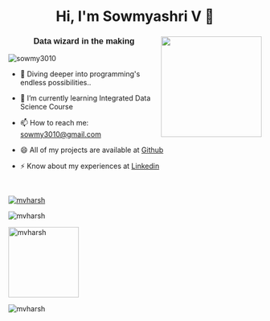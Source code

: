 <h1 align="center">Hi, I'm Sowmyashri V 👋</h1>

<h3 align="center" style="font-family: Arial, sans-serif; text-align: center;">Data wizard in the making <img align="right" src="https://media.tenor.com/uWHd-STTyFIAAAAM/asteroid-in-love-mari-morino.gif" max-width="200" height="200"></h3>

<p align="left"> <img src="https://komarev.com/ghpvc/?username=sowmy3010&label=Profile%20views&color=0e75b6&style=flat" alt="sowmy3010" /> </p>

- 🔭  Diving deeper into programming's endless possibilities..

- 🌱 I’m currently learning Integrated Data Science Course

- 📫 How to reach me: sowmy3010@gmail.com

- 😄 All of my projects are available at [Github](https://github.com/sowmy3010)

- ⚡ Know about my experiences at [Linkedin](https://www.linkedin.com/in/sowmyashri-velmurugan-b5b75a258/)


<p></br></p>

<p align="left"> <a href="https://github.com/ryo-ma/github-profile-trophy"><img src="https://github-profile-trophy.vercel.app/?username=mvharsh" alt="mvharsh" /></a> </p>
<p><img src="https://github-readme-stats.vercel.app/api/top-langs?username=mvharsh&show_icons=true&locale=en&layout=compact" alt="mvharsh" /></p>
<p><img src="https://github-readme-stats.vercel.app/api?username=mvharsh&show_icons=true&locale=en" alt="mvharsh" max-width="150" height="140" /></p>
<p><img src="https://github-readme-streak-stats.herokuapp.com/?user=mvharsh&" alt="mvharsh" /></p>
